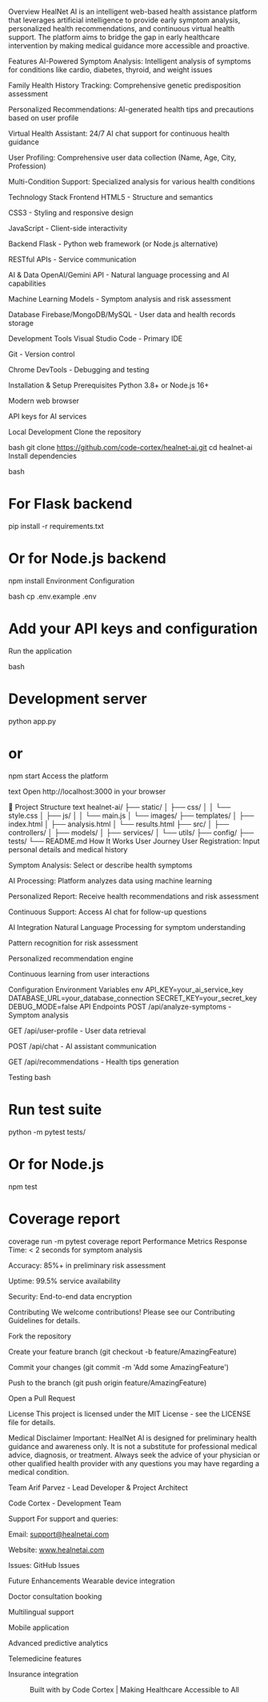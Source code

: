 Overview
HealNet AI is an intelligent web-based health assistance platform that leverages artificial intelligence to provide early symptom analysis, personalized health recommendations, and continuous virtual health support. The platform aims to bridge the gap in early healthcare intervention by making medical guidance more accessible and proactive.

 Features
 AI-Powered Symptom Analysis: Intelligent analysis of symptoms for conditions like cardio, diabetes, thyroid, and weight issues

 Family Health History Tracking: Comprehensive genetic predisposition assessment

 Personalized Recommendations: AI-generated health tips and precautions based on user profile

 Virtual Health Assistant: 24/7 AI chat support for continuous health guidance

 User Profiling: Comprehensive user data collection (Name, Age, City, Profession)

 Multi-Condition Support: Specialized analysis for various health conditions

 Technology Stack
Frontend
HTML5 - Structure and semantics

CSS3 - Styling and responsive design

JavaScript - Client-side interactivity

Backend
Flask - Python web framework (or Node.js alternative)

RESTful APIs - Service communication

AI & Data
OpenAI/Gemini API - Natural language processing and AI capabilities

Machine Learning Models - Symptom analysis and risk assessment

Database
Firebase/MongoDB/MySQL - User data and health records storage

Development Tools
Visual Studio Code - Primary IDE

Git - Version control

Chrome DevTools - Debugging and testing

Installation & Setup
Prerequisites
Python 3.8+ or Node.js 16+

Modern web browser

API keys for AI services

Local Development
Clone the repository

bash
git clone https://github.com/code-cortex/healnet-ai.git
cd healnet-ai
Install dependencies

bash
# For Flask backend
pip install -r requirements.txt

# Or for Node.js backend
npm install
Environment Configuration

bash
cp .env.example .env
# Add your API keys and configuration
Run the application

bash
# Development server
python app.py
# or
npm start
Access the platform

text
Open http://localhost:3000 in your browser


📁 Project Structure
text
healnet-ai/
├── static/
│   ├── css/
│   │   └── style.css
│   ├── js/
│   │   └── main.js
│   └── images/
├── templates/
│   ├── index.html
│   ├── analysis.html
│   └── results.html
├── src/
│   ├── controllers/
│   ├── models/
│   ├── services/
│   └── utils/
├── config/
├── tests/
└── README.md
 How It Works
User Journey
User Registration: Input personal details and medical history

Symptom Analysis: Select or describe health symptoms

AI Processing: Platform analyzes data using machine learning

Personalized Report: Receive health recommendations and risk assessment

Continuous Support: Access AI chat for follow-up questions

AI Integration
Natural Language Processing for symptom understanding

Pattern recognition for risk assessment

Personalized recommendation engine

Continuous learning from user interactions

 Configuration
Environment Variables
env
API_KEY=your_ai_service_key
DATABASE_URL=your_database_connection
SECRET_KEY=your_secret_key
DEBUG_MODE=false
API Endpoints
POST /api/analyze-symptoms - Symptom analysis

GET /api/user-profile - User data retrieval

POST /api/chat - AI assistant communication

GET /api/recommendations - Health tips generation

 Testing
bash
# Run test suite
python -m pytest tests/

# Or for Node.js
npm test

# Coverage report
coverage run -m pytest
coverage report
Performance Metrics
Response Time: < 2 seconds for symptom analysis

Accuracy: 85%+ in preliminary risk assessment

Uptime: 99.5% service availability

Security: End-to-end data encryption

 Contributing
We welcome contributions! Please see our Contributing Guidelines for details.

Fork the repository

Create your feature branch (git checkout -b feature/AmazingFeature)

Commit your changes (git commit -m 'Add some AmazingFeature')

Push to the branch (git push origin feature/AmazingFeature)

Open a Pull Request

 License
This project is licensed under the MIT License - see the LICENSE file for details.

 Medical Disclaimer
Important: HealNet AI is designed for preliminary health guidance and awareness only. It is not a substitute for professional medical advice, diagnosis, or treatment. Always seek the advice of your physician or other qualified health provider with any questions you may have regarding a medical condition.

 Team
Arif Parvez - Lead Developer & Project Architect

Code Cortex - Development Team

 Support
For support and queries:

 Email: support@healnetai.com

Website: www.healnetai.com

 Issues: GitHub Issues

 Future Enhancements
Wearable device integration

Doctor consultation booking

Multilingual support

Mobile application

Advanced predictive analytics

Telemedicine features

Insurance integration

<div align="center">
Built with by Code Cortex | Making Healthcare Accessible to All

</div>